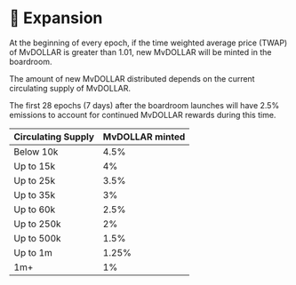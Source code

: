 # 🔰 Expansion

At the beginning of every epoch, if the time weighted average price (TWAP) of MvDOLLAR is greater than 1.01, new MvDOLLAR will be minted in the boardroom.

The amount of new MvDOLLAR distributed depends on the current circulating supply of MvDOLLAR.&#x20;

The first 28 epochs (7 days) after the boardroom launches will have 2.5% emissions to account for continued MvDOLLAR rewards during this time.

| Circulating Supply | MvDOLLAR  minted |
| ------------------ | ---------------- |
| Below 10k          | 4.5%             |
| Up to 15k          | 4%               |
| Up to 25k          | 3.5%             |
| Up to 35k          | 3%               |
| Up to 60k          | 2.5%             |
| Up to 250k         | 2%               |
| Up to 500k         | 1.5%             |
| Up to 1m           | 1.25%            |
| 1m+                | 1%               |

